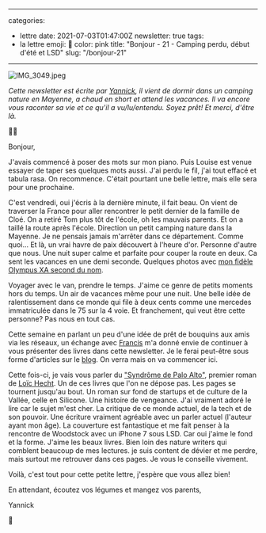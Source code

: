 
---
categories:
- lettre
date: 2021-07-03T01:47:00Z
newsletter: true
tags:
- la lettre
emoji: 💌
color: pink
title: "Bonjour - 21 - Camping perdu, début d'été et LSD"
slug: "/bonjour-21"
---
![IMG_3049.jpeg](https://buttondown.s3.amazonaws.com/images/c722e237-1405-448b-8f98-ddb7f327b155.jpeg) 

_Cette newsletter est écrite par [Yannick](https://yannickschutz.com/now), il vient de dormir dans un camping nature en Mayenne, a chaud en short et attend les vacances. Il va encore vous raconter sa vie et ce qu'il a vu/lu/entendu. Soyez prêt! Et merci, d'être là._

👋🏻

Bonjour,

J'avais commencé à poser des mots sur mon piano. Puis Louise est venue essayer de taper ses quelques mots aussi. J'ai perdu le fil, j'ai tout effacé et tabula rasa. On recommence. C'était pourtant une belle lettre, mais elle sera pour une prochaine.

C'est vendredi, oui j'écris à la dernière minute, il fait beau. On vient de traverser la France pour aller rencontrer le petit dernier de la famille de Cloé. On a retiré Tom plus tôt de l'école, oh les mauvais parents. Et on a taillé la route après l'école. Direction un petit camping nature dans la Mayenne. Je ne pensais jamais m'arrêter dans ce département. Comme quoi... Et là, un vrai havre de paix découvert à l'heure d'or. Personne d'autre que nous. Une nuit super calme et parfaite pour couper la route en deux. Ca sent les vacances en une demi seconde. Quelques photos avec [mon fidèle Olympus XA second du nom](https://yannickschutz.com/olympus-xa). 

Voyager avec le van, prendre le temps. J'aime ce genre de petits moments hors du temps. Un air de vacances même pour une nuit. Une belle idée de ralentissement dans ce monde qui file à deux cents comme une mercedes immatriculée dans le 75 sur la 4 voie. Et franchement, qui veut être cette personne? Pas nous en tout cas. 

Cette semaine en parlant un peu d'une idée de prêt de bouquins aux amis via les réseaux, un échange avec [Francis](https://twitter.com/Fran6/status/1410198717630758916) m'a donné envie de continuer à vous présenter des livres dans cette newsletter. Je le ferai peut-être sous forme d'articles sur le [blog](http://yannickschutz.com/books). On verra mais on va commencer ici. 

Cette fois-ci, je vais vous parler du ["Syndrôme de Palo Alto"](https://www.babelio.com/livres/Hecht-Le-syndrome-de-Palo-Alto/1195609), premier roman de [Loïc Hecht](https://www.loichecht.space). Un de ces livres que l'on ne dépose pas. Les pages se tournent jusqu'au bout. Un roman sur fond de startups et de culture de la Vallée, celle en Silicone. Une histoire de vengeance. J'ai vraiment adoré le lire car le sujet m'est cher. La critique de ce monde actuel, de la tech et de son pouvoir. Une écriture vraiment agréable avec un parler actuel (l'auteur ayant mon âge). La couverture est fantastique et me fait penser à la rencontre de Woodstock avec un iPhone 7 sous LSD. Car oui j'aime le fond et la forme. J'aime les beaux livres. Bien loin des nature writers qui comblent beaucoup de mes lectures. je suis content de dévier et me perdre, mais surtout me retrouver dans ces pages. Je vous le conseille vivement.

Voilà, c'est tout pour cette petite lettre, j'espère que vous allez bien!

En attendant, écoutez vos légumes et mangez vos parents,

Yannick

💌
